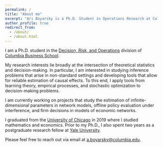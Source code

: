 ```yaml
---
permalink: /
title: "About me"
excerpt: "Ari Boyarsky is a Ph.D. Student in Operations Research at Columbia University."
author_profile: true
redirect_from: 
  - /about/
  - /about.html
---
```


I am a Ph.D. student in the [Decision, Risk, and Operations](https://www8.gsb.columbia.edu/faculty-research/divisions/decision-risk-operations) division of [Columbia Business School](https://home.gsb.columbia.edu/). 

My research interests lie broadly at the intersection of theoretical statistics and decision-making. In particular, I am interested in studying inference problems that arise in non-standard settings and developing tools that allow for reliable estimation of causal effects. To this end, I apply tools from learning theory, empirical processes, and stochastic optimization to decision-making problems.

I am currently working on projects that study the estimation of infinite-dimensional parameters in network models, offline policy evaluation under interference, and firm decisions in models of economic networks.

I  graduated from the [University of Chicago](https://uchicago.edu/) in 2019 where I studied mathematics and economics. Prior to my Ph.D., I also spent two years as a postgraduate research fellow at [Yale University](https://yale.edu/).

Please feel free to reach out via email at [a.boyarsky@columbia.edu](mailto:a.boyarsky@columbia.edu).

